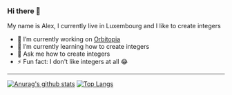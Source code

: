 ### Hi there 👋

My name is Alex, I currently live in Luxembourg and I like to create integers

- 🔭 I’m currently working on [Orbitopia](https://orbitopia.net/)
- 🌱 I’m currently learning how to create integers 
- 💬 Ask me how to create integers
- ⚡ Fun fact: I don't like integers at all 😂

---

[![Anurag's github stats](https://github-readme-stats.vercel.app/api?username=voxcrafterlp&hide=stars&count_private=true&theme=dark)](https://github.com/anuraghazra/github-readme-stats)
[![Top Langs](https://github-readme-stats.vercel.app/api/top-langs/?username=voxcrafterlp&layout=compact&count_private=true&theme=dark)](https://github.com/anuraghazra/github-readme-stats)
